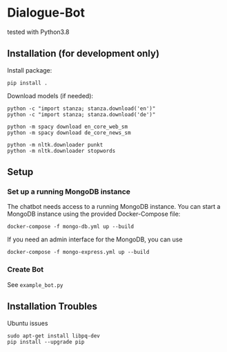 # Dialogue-Bot

tested with Python3.8

## Installation (for development only)

Install package:
    
    pip install .
    
Download models (if needed):

    python -c "import stanza; stanza.download('en')"
    python -c "import stanza; stanza.download('de')"

    python -m spacy download en_core_web_sm
    python -m spacy download de_core_news_sm

    python -m nltk.downloader punkt
    python -m nltk.downloader stopwords

## Setup

### Set up a running MongoDB instance

The chatbot needs access to a running MongoDB instance.
You can start a MongoDB instance using the provided Docker-Compose file:

    docker-compose -f mongo-db.yml up --build
    
If you need an admin interface for the MongoDB, you can use

    docker-compose -f mongo-express.yml up --build
    
### Create Bot

See `example_bot.py`

## Installation Troubles

Ubuntu issues

    sudo apt-get install libpq-dev
    pip install --upgrade pip